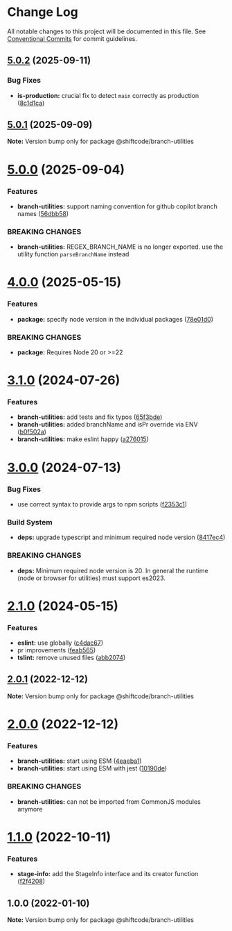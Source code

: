 # Change Log

All notable changes to this project will be documented in this file.
See [Conventional Commits](https://conventionalcommits.org) for commit guidelines.

## [5.0.2](https://github.com/shiftcode/sc-commons-public/compare/@shiftcode/branch-utilities@5.0.1...@shiftcode/branch-utilities@5.0.2) (2025-09-11)

### Bug Fixes

- **is-production:** crucial fix to detect `main` correctly as production ([8c1d1ca](https://github.com/shiftcode/sc-commons-public/commit/8c1d1cadd0205513b82c058df597b39c73cab411))

## [5.0.1](https://github.com/shiftcode/sc-commons-public/compare/@shiftcode/branch-utilities@5.0.0...@shiftcode/branch-utilities@5.0.1) (2025-09-09)

**Note:** Version bump only for package @shiftcode/branch-utilities

# [5.0.0](https://github.com/shiftcode/sc-commons-public/compare/@shiftcode/branch-utilities@4.0.0...@shiftcode/branch-utilities@5.0.0) (2025-09-04)

### Features

- **branch-utilities:** support naming convention for github copilot branch names ([56dbb58](https://github.com/shiftcode/sc-commons-public/commit/56dbb5846397601a6dc2c238d4b4a828604cb7f1))

### BREAKING CHANGES

- **branch-utilities:** REGEX_BRANCH_NAME is no longer exported. use the utility function `parseBranchName` instead

# [4.0.0](https://github.com/shiftcode/sc-commons-public/compare/@shiftcode/branch-utilities@3.1.0...@shiftcode/branch-utilities@4.0.0) (2025-05-15)

### Features

- **package:** specify node version in the individual packages ([78e01d0](https://github.com/shiftcode/sc-commons-public/commit/78e01d0be016e22584a17e7c021cc1b4408c4d1f))

### BREAKING CHANGES

- **package:** Requires Node 20 or >=22

# [3.1.0](https://github.com/shiftcode/sc-commons-public/compare/@shiftcode/branch-utilities@3.0.0...@shiftcode/branch-utilities@3.1.0) (2024-07-26)

### Features

- **branch-utilities:** add tests and fix typos ([65f3bde](https://github.com/shiftcode/sc-commons-public/commit/65f3bde7ab6da506ac5015e0e75f95ca1f66bd10))
- **branch-utilities:** added branchName and isPr override via ENV ([b0f502a](https://github.com/shiftcode/sc-commons-public/commit/b0f502a9afa0d49fa5a249ccafc6625411db79a4))
- **branch-utilities:** make eslint happy ([a276015](https://github.com/shiftcode/sc-commons-public/commit/a27601504cda2221dd0cdeda24ab24a029d4f8d0))

# [3.0.0](https://github.com/shiftcode/sc-commons-public/compare/@shiftcode/branch-utilities@2.1.0...@shiftcode/branch-utilities@3.0.0) (2024-07-13)

### Bug Fixes

- use correct syntax to provide args to npm scripts ([f2353c1](https://github.com/shiftcode/sc-commons-public/commit/f2353c18daeecc44bcbf7c31c29730a06bddc8be))

### Build System

- **deps:** upgrade typescript and minimum required node version ([8417ec4](https://github.com/shiftcode/sc-commons-public/commit/8417ec403de6f33fa50caa96692a29c32c186b0e))

### BREAKING CHANGES

- **deps:** Minimum required node version is 20. In general the runtime (node or browser for utilities) must support es2023.

# [2.1.0](https://github.com/shiftcode/sc-commons-public/compare/@shiftcode/branch-utilities@2.0.1...@shiftcode/branch-utilities@2.1.0) (2024-05-15)

### Features

- **eslint:** use globally ([c4dac67](https://github.com/shiftcode/sc-commons-public/commit/c4dac67b437955c0fb67bc69e1cfa8c337092b44))
- pr improvements ([feab565](https://github.com/shiftcode/sc-commons-public/commit/feab5657bb50fb8a60036b512746e14c51c6aa6a))
- **tslint:** remove unused files ([abb2074](https://github.com/shiftcode/sc-commons-public/commit/abb2074c05b363ecff51473eff1a9feacfb534cc))

## [2.0.1](https://github.com/shiftcode/sc-commons-public/compare/@shiftcode/branch-utilities@2.0.0...@shiftcode/branch-utilities@2.0.1) (2022-12-12)

**Note:** Version bump only for package @shiftcode/branch-utilities

# [2.0.0](https://github.com/shiftcode/sc-commons-public/compare/@shiftcode/branch-utilities@1.1.0...@shiftcode/branch-utilities@2.0.0) (2022-12-12)

### Features

- **branch-utilities:** start using ESM ([4eaeba1](https://github.com/shiftcode/sc-commons-public/commit/4eaeba1849112293750c1a33f32844c3b427831b))
- **branch-utilities:** start using ESM with jest ([10190de](https://github.com/shiftcode/sc-commons-public/commit/10190dea3f6130e5dab1c9e5d3a783a5068e2708))

### BREAKING CHANGES

- **branch-utilities:** can not be imported from CommonJS modules anymore

# [1.1.0](https://github.com/shiftcode/sc-commons-public/compare/@shiftcode/branch-utilities@1.0.0...@shiftcode/branch-utilities@1.1.0) (2022-10-11)

### Features

- **stage-info:** add the StageInfo interface and its creator function ([f2f4208](https://github.com/shiftcode/sc-commons-public/commit/f2f42080a6f1d5da5700387be4cec2ae6d8a87d0))

## 1.0.0 (2022-01-10)

**Note:** Version bump only for package @shiftcode/branch-utilities
